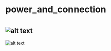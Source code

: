 # power_and_connection
# 
![alt text](https://user-images.githubusercontent.com/129555156/248333275-dc98ee71-4e8b-4aae-bda4-098a2c7068e7.png)
---
![alt text](https://user-images.githubusercontent.com/129555156/248329213-28533731-6349-4130-9ce7-2e23aedc764d.png) 
